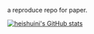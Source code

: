 a reproduce repo for paper. 


[![heishuini's GitHub stats](https://github-readme-stats.vercel.app/api?username=heishuini&theme=dark)](https://github.com/anuraghazra/github-readme-stats)
